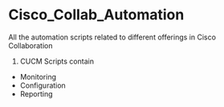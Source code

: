 # Cisco_Collab_Automation
All the automation scripts related to different offerings in Cisco Collaboration
1. CUCM Scripts contain
- Monitoring 
- Configuration
- Reporting 

